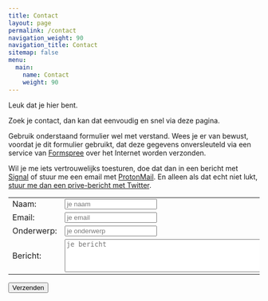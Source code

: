 ```yaml
---
title: Contact
layout: page
permalink: /contact
navigation_weight: 90
navigation_title: Contact
sitemap: false
menu: 
  main:
    name: Contact
    weight: 90
---
```

Leuk dat je hier bent.

Zoek je contact, dan kan dat eenvoudig en snel via deze pagina.

Gebruik onderstaand formulier wel met verstand. Wees je er van bewust, voordat je dit formulier gebruikt, dat deze gegevens onversleuteld via een service van [Formspree](https://formspree.io) over het Internet worden verzonden.

Wil je me iets vertrouwelijks toesturen, doe dat dan in een bericht met [Signal](https://www.signal.org/) of stuur me een email met [ProtonMail](https://www.protonmail.com). En alleen als dat echt niet lukt, [stuur me dan een prive-bericht met Twitter](https://twitter.com/metbril).

<form action="https://formspree.io/contact@robertvanbregt.nl"
          method="POST">
        <table>
        <tr><td>Naam:</td><td><input type="text" name="name" placeholder="je naam" required /></td></tr>
        <tr><td>Email: </td><td><input type="email" name="_replyto" placeholder="je email" required /></td></tr>
        <tr><td>Onderwerp: </td><td><input type="text" name="_subject" placeholder="je onderwerp" required /></td></tr>
        <tr><td>Bericht:</td><td><textarea name="message" placeholder="je bericht"  rows="4" cols="50"></textarea></td></tr></table>
        <button type="submit">Verzenden</button>
        <input type="hidden" name="_next" value="{{ "/bedankt" | prepend: site.baseurl | prepend: site.url }}" />
        <input type="hidden" name="_format" value="plain" />
        <input type="text" name="_gotcha" style="display:none" />
        <input type="hidden" name="_language" value="nl" />
</form>
